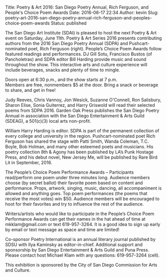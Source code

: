 Title: Poetry & Art 2016: San Diego Poetry Annual, Rich Ferguson, and People's Choice Poem Awards
Date: 2016-06-17 22:34
Author: kevin
Slug: poetry-art-2016-san-diego-poetry-annual-rich-ferguson-and-peoples-choice-poem-awards
Status: published

The San Diego Art Institute (SDAI) is pleased to host the next Poetry & Art event on Saturday, June 11th. Poetry & Art Series 2016 presents contributing authors from the 2016 San Diego Poetry Annual (SDPA) and Pushcart-nominated poet, Rich Ferguson (right). People’s Choice Poem Awards follow featured readings and performances. DJ Gill Sotu, Francisco Bustos (of Pancholetras) and SDPA editor Bill Harding provide music and sound throughout the show. This interactive arts and culture experience will include beverages, snacks and plenty of time to mingle.

Doors open at 6:30 p.m., and the show starts at 7 p.m.  
Members are free, nonmembers \$5 at the door. Bring a snack or beverage to share, and get in free!

Judy Reeves, Chris Vannoy, Jon Wesick, Suzanne O'Connell, Ron Salisbury, Sharon Elise, Sonia Guiterrez, and Harry Griswold will read their selected poems from SDPA 2016. Garden Oak Press publishes the San Diego Poetry Annual in association with the San Diego Entertainment & Arts Guild (SDEAG), a 501(c)(3) local arts non-profit.

William Harry Harding is editor. SDPA is part of the permanent collection of every college and university in the region. Pushcart-nominated poet Rich Ferguson has shared the stage with Patti Smith, Wanda Coleman, T.C. Boyle, Bob Holman, and many other esteemed poets and musicians. His poetry collection 8th & Agony has been published by LA’s Punk Hostage Press, and his debut novel, New Jersey Me, will be published by Rare Bird Lit in September, 2016.

The People’s Choice Poem Performance Awards – Participants read/perform one poem under three minutes long. Audience members choose (by secret ballot) their favorite poem based on content and performance. Props, artwork, singing, music, dancing, all accompaniment is allowed and anything goes. Top poem performances (the poems that receive the most votes) win \$50. Audience members will be encouraged to hoot for their favorites and try to influence the rest of the audience.

Writers/artists who would like to participate in the People’s Choice Poem Performance Awards can get their names in the hat ahead of time at mkklam\@gmail.com or text 619-957-3264. It is a good idea to sign up early by email or text message as space and time are limited!

Co-sponsor Poetry International is an annual literary journal published by SDSU with Ilya Kaminsky as editor-in-chief. Additional support and sponsorship by San Diego Entertainment & Arts Guild and Puna Press. Please contact host Michael Klam with any questions: 619-957-3264 (cell).

This exhibition is sponsored by the City of San Diego Commission for Arts and Culture.
